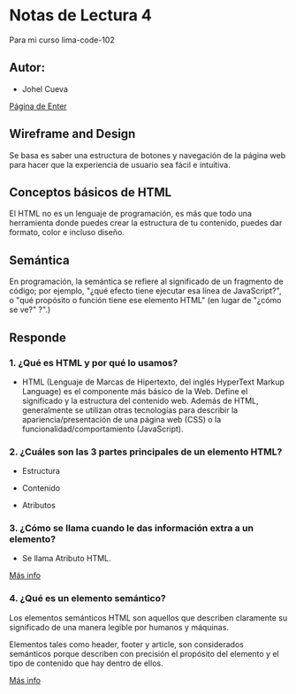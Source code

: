 # Notas de Lectura 4
Para mi curso lima-code-102

## Autor:
- Johel Cueva

[Página de Enter](www.enter.edu.pe)

## Wireframe and Design

Se basa es saber una estructura de botones y navegación de la página web para hacer que la experiencia de usuario sea fácil e intuitiva.

## Conceptos básicos de HTML
El HTML no es un lenguaje de programación, es más que todo una herramienta donde puedes crear la estructura de tu contenido, puedes dar formato, color e incluso diseño.

## Semántica
En programación, la semántica se refiere al significado de un fragmento de código; por ejemplo, "¿qué efecto tiene ejecutar esa línea de JavaScript?", o "qué propósito o función tiene ese elemento HTML" (en lugar de "¿cómo se ve?" ?".)

## Responde

### 1. ¿Qué es HTML y por qué lo usamos?
+ HTML (Lenguaje de Marcas de Hipertexto, del inglés HyperText Markup Language) es el componente más básico de la Web. Define el significado y la estructura del contenido web. Además de HTML, generalmente se utilizan otras tecnologías para describir la apariencia/presentación de una página web (CSS) o la funcionalidad/comportamiento (JavaScript).


### 2. ¿Cuáles son las 3 partes principales de un elemento HTML?

+ Estructura

+ Contenido

+ Atributos

### 3. ¿Cómo se llama cuando le das información extra a un elemento?
 + Se llama Atributo HTML.

[Más info](https://developer.mozilla.org/es/docs/Web/HTML/Attributes)

### 4. ¿Qué es un elemento semántico?

Los elementos semánticos HTML son aquellos que describen claramente su significado de una manera legible por humanos y máquinas.

Elementos tales como header, footer y article, son considerados semánticos porque describen con precisión el propósito del elemento y el tipo de contenido que hay dentro de ellos.

[Más info](https://www.freecodecamp.org/espanol/news/elementos-semanticos-html5-explicados/)